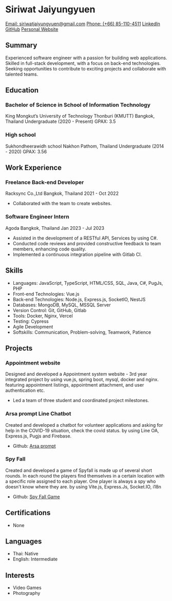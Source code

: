 # Siriwat Jaiyungyuen

[Email: siriwatjaiyungyuen@gmail.com](mailto:siriwatjaiyungyuen@gmail.com)
[Phone: (+66) 85-110-4511](tel:+66851104511)
[LinkedIn](https://www.linkedin.com/in/siriwat-j/)
[GitHub](https://github.com/siraom15)
[Personal Website](https://siraom15.github.io/)

## Summary

Experienced software engineer with a passion for building web applications. Skilled in full-stack development, with a focus on back-end technologies. Seeking opportunities to contribute to exciting projects and collaborate with talented teams.

## Education

### Bachelor of Science in School of Information Technology

King Mongkut’s University of Technology Thonburi (KMUTT)
Bangkok, Thailand
Undergraduate (2020 - Present)
GPAX: 3.5

### High school

Sukhondheerawidh school
Nakhon Pathom, Thailand
Undergraduate (2014 - 2020)
GPAX: 3.56

## Work Experience

### Freelance Back-end Developer

Racksync Co.,Ltd
Bangkok, Thailand
2021 - Oct 2022

- Collaborated with the team to create websites.

### Software Engineer Intern

Agoda
Bangkok, Thailand
Jan 2023 - Jul 2023

- Assisted in the development of a RESTful API, Services by using C#.
- Conducted code reviews and provided constructive feedback to team members, enhancing code quality.
- Implemented a continuous integration pipeline with Gitlab CI.

## Skills

- Languages: JavaScript, TypeScript, HTML/CSS, SQL, Java, C#, PugJs, PHP
- Front-end Technologies: Vue.js
- Back-end Technologies: Node.js, Express.js, SocketIO, NestJS
- Databases: MongoDB, MySQL, MSSQL Server
- Version Control: Git, GitHub, Gitlab
- Tools: Docker, Nginx, Vercel
- Testing: Cypress
- Agile Development
- Softskills: Communication, Problem-solving, Teamwork, Patience

## Projects

### Appointment website

Designed and developed a Appointment system website - 3rd year integrated project by using vue.js, spring boot, mysql, docker and nginx. featuring appointment listings, appointment attachment, and user authentication etc.

- Led a team of three student and coordinated project milestones.

### Arsa prompt Line Chatbot

Created and developed a chatbot for volunteer applications and asking for help in the COVID-19 situation, check the covid status. by using Line OA, Express.js, Pugjs and Firebase.

- Github: [Arsa prompt](https://github.com/AloneSpace/arsa-prompt-offical)

### Spy Fall

Created and developed a game of Spyfall is made up of several short rounds. In each round the players find themselves in a certain location with a specific role assigned to each player. One player is always a spy who doesn't know where they are. by using Vite.js, Express.Js, Socket.IO, i18n

- Github: [Spy Fall Game](https://github.com/siraom15/spy-fall)

## Certifications

- None

## Languages

- Thai: Native
- English: Intermediate

## Interests

- Video Games
- Photography

